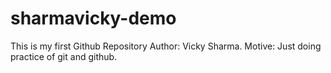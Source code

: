 # sharmavicky-demo
This is my first Github Repository
Author: Vicky Sharma.
Motive: Just doing practice of git and github.
